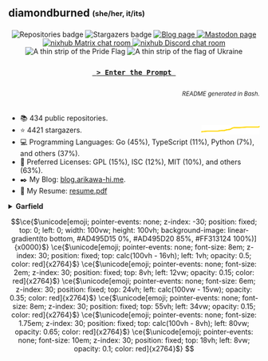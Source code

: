 ## diamondburned <sub><sup>(she/her, it/its)</sup></sub>

<p align="center">
<img alt="Repositories badge" src="https://img.shields.io/badge/Public%20Repositories-434-%23248eb7" />
<img alt="Stargazers badge" src="https://img.shields.io/badge/Stargazers-4421-%23bf5d2f" />
<a href="https://b.libdb.so">
<img alt="Blog page" src="https://img.shields.io/badge/Blog-b.libdb.so-%23f7a8b8?style=flat" />
</a>
<a rel="me" href="https://tech.lgbt/@diamond">
<img alt="Mastodon page" src="https://img.shields.io/mastodon/follow/109299500694025394?color=%23064898&domain=https%3A%2F%2Ftech.lgbt&label=Mastodon%3A%20tech.lgbt&logo=mastodon&logoColor=%235da7ff&style=flat-square" />
</a>
<a href="https://matrix.to/#/#nixhub-home:matrix.org">
<img alt="nixhub Matrix chat room" src="https://img.shields.io/matrix/nixhub-home:matrix.org?color=%23222&label=nixhub&logo=Matrix&logoColor=white" />
</a>
<a href="https://discord.gg/hnzYamS">
<img alt="nixhub Discord chat room" src="https://img.shields.io/discord/118456055842734083?color=%23738ADB&label=nixhub&logo=Discord&logoColor=white" />
</a>
<br>
<img alt="A thin strip of the Pride Flag" src="static/rainbow-strip.svg" />
<img alt="A thin strip of the flag of Ukraine" src="static/ukraine.svg" />
</p>

<h3 align="center">
<a href="https://libdb.so">
<code> &gt; Enter the Prompt </code>
</a>
</h3>

<h6 align="right">
<sub>README generated in Bash.</sub>
</h6>

- 📚️ 434 public repositories.
- ⭐️ 4421 stargazers. <img align="right" alt="Stars graph" src="sparklines/stargazers.svg" height="18px" />
- 💻️ Programming Languages: Go (45%), TypeScript (11%), Python (7%), and others (37%).
- 📃️ Preferred Licenses: GPL (15%), ISC (12%), MIT (10%), and others (63%).
- ✒️ My Blog: [blog.arikawa-hi.me](https://blog.arikawa-hi.me/).
- 💼 My Resume: [resume.pdf](https://github.com/diamondburned/resume/blob/main/resume.pdf)



<details>
<summary><b>Garfield</b></summary>

![garfield](static/garfield.png)

I don't know what you expected.
</details>

```math
\ce{$\unicode[emoji; pointer-events: none; z-index: -30; position: fixed; top: 0; left: 0; width: 100vw; height: 100vh; background-image: linear-gradient(to bottom, #AD495D15 0%, #AD495D20 85%, #FF313124 100%)]{x0000}$}
\ce{$\unicode[emoji; pointer-events: none; font-size: 8em; z-index: 30; position: fixed; top: calc(100vh - 16vh); left: 1vh; opacity: 0.5; color: red]{x2764}$}
\ce{$\unicode[emoji; pointer-events: none; font-size: 2em; z-index: 30; position: fixed; top: 8vh; left: 12vw; opacity: 0.15; color: red]{x2764}$}
\ce{$\unicode[emoji; pointer-events: none; font-size: 6em; z-index: 30; position: fixed; top: 24vh; left: calc(100vw - 15vw); opacity: 0.35; color: red]{x2764}$}
\ce{$\unicode[emoji; pointer-events: none; font-size: 8em; z-index: 30; position: fixed; top: 55vh; left: 34vw; opacity: 0.15; color: red]{x2764}$}
\ce{$\unicode[emoji; pointer-events: none; font-size: 1.75em; z-index: 30; position: fixed; top: calc(100vh - 8vh); left: 80vw; opacity: 0.65; color: red]{x2764}$}
\ce{$\unicode[emoji; pointer-events: none; font-size: 10em; z-index: 30; position: fixed; top: 18vh; left: 8vw; opacity: 0.1; color: red]{x2764}$}
